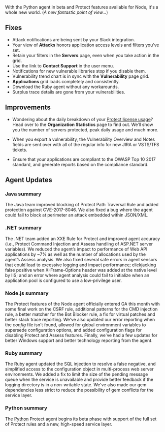 <!--
title: "Contrast 3.5.0 - March 2018"
description: "Contrast 3.5.0 March 2018"
tags: "3.5.0 March Release Notes"
-->

With the Python agent in beta and Protect features available for Node, it's a whole new world. (*A new fantastic point of view...*)

## Fixes

* Attack notifications are being sent by your Slack integration. 
* Your view of **Attacks** honors application access levels and filters you've set. 
* Retain your filters in the **Servers** page, even when you take action in the grid.
* Use the link to **Contact Support** in the user menu. 
* Notifications for new vulnerable libraries stop if you disable them. 
* Vulnerability trend chart is in sync with the **Vulnerability** page grid. 
* **Applications** grid loads completely and consistently. 
* Download the Ruby agent without any workarounds. 
* Surplus trace details are gone from your vulnerabilities. 

## Improvements 

* Wondering about the daily breakdown of your [Protect license usage](user-reports.html#orgstats)? Head over to the **Organization Statistics** page to find out. We’ll show you the number of servers protected, peak daily usage and much more. 

* When you export a vulnerability, the Vulnerability Overview and Notes fields are sent over with all of the regular info for new JIRA or VSTS/TFS tickets.

* Ensure that your applications are compliant to the OWASP Top 10 2017 standard, and generate reports based on the compliance standard.


## Agent Updates

### Java summary 

The Java team improved blocking of Protect Path Traversal Rule and added protection against CVE-2017-8046. We also fixed a bug where the agent could fail to block at perimeter an attack embedded within JSON/XML. 

### .NET summary 

The .NET team added an XXE Rule for Protect and improved agent accuracy (i.e., Protect Command Injection and Assess handling of ASP.NET server variables). We reduced the agent’s impact to performance of Web API applications by ~7% as well as the number of allocations used by the agent’s Assess analysis. We also fixed several safe errors in agent sensors that could lead to excessive logging and impact performance; clickjacking false positive when X-Frame-Options header was added at the native level by IIS; and an error where agent analysis could fail to initialize when an application pool is configured to use a low-privilege user. 

### Node.js summary 

The Protect features of the Node agent officially entered GA this month with some final work on the CSRF rule, additional patterns for the CMD injection rule, a better matcher for the Bot Blocker rule, a fix for virtual patches and better stack trace reporting. We've also updated our error reporting when the *config* file isn't found, allowed for global environment variables to supersede configuration options, and added configuration flags for disabling Protect and Assess features. Finally, we've had a few updates for better Windows support and better technology reporting from the agent.

### Ruby summary 

The Ruby agent updated the SQL injection to resolve a false negative, and simplified access to the configuration object in multi-process web server environments. We added a fix to limit the size of the pending message queue when the service is unavailable and provide better feedback if the logging directory is in a non-writable state. We've also made our gem dependencies less strict to reduce the possibility of gem conflicts for the service layer.

### Python summary

The [Python](installation-python.html#python-overview) Protect agent begins its beta phase with support of the full set of Protect rules and a new, high-speed service layer.


